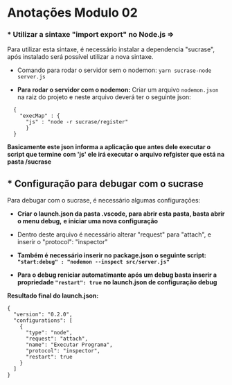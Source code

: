 # Anotações Modulo 02

### * Utilizar a sintaxe "import export" no Node.js =>
Para utilizar esta sintaxe, é necessário instalar a dependencia "sucrase",
após instalado será possível utilizar a nova sintaxe.
* Comando para rodar o servidor sem o nodemon: ```yarn sucrase-node server.js```

* **Para rodar o servidor com o nodemon:** Criar um arquivo `nodemon.json` na raiz do projeto
e neste arquivo deverá ter o seguinte json:
```
  {
    "execMap" : {
      "js" : "node -r sucrase/register"
      }
  }
  ```

**Basicamente este json informa a aplicação que antes dele executar o script que termine**
**com 'js' ele irá executar o arquivo refgister que está na pasta /sucrase**

## * Configuração para debugar com o sucrase  
Para debugar com o sucrase, é necessário algumas configurações:

* **Criar o launch.json da pasta .vscode, para abrir esta pasta, basta abrir o menu debug,**
**e iniciar uma nova configuração**

* Dentro deste arquivo é necessário alterar "request" para "attach", e inserir o "protocol": "inspector"

* **Também é necessário inserir no package.json o seguinte script: ` "start:debug" : "nodemon --inspect src/server.js"`**

* **Para o debug reniciar automatimante após um debug basta inserir a propriedade `"restart": true`**
**no launch.json de configuração debug**

**Resultado final do launch.json:**
```
{
  "version": "0.2.0",
  "configurations": [
    {
      "type": "node",
      "request": "attach",
      "name": "Executar Programa",
      "protocol": "inspector",
      "restart": true
    }
  ]
}
```